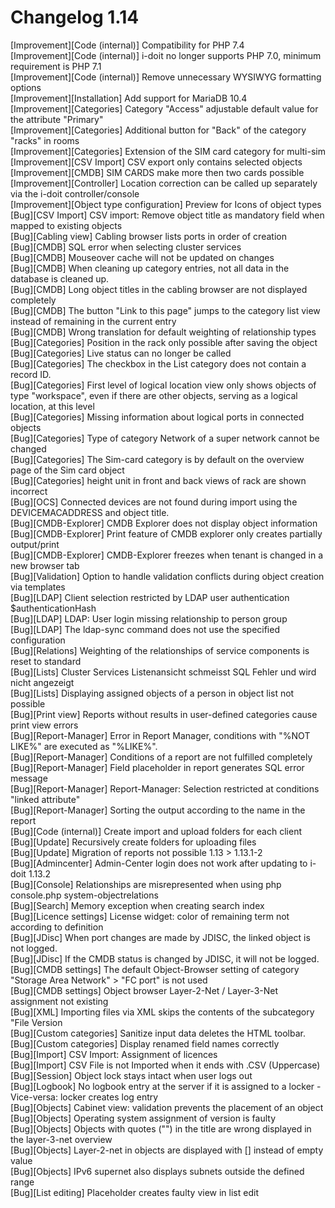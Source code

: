 # Changelog 1.14

[Improvement][Code (internal)] Compatibility for PHP 7.4  
[Improvement][Code (internal)] i-doit no longer supports PHP 7.0, minimum requirement is PHP 7.1  
[Improvement][Code (internal)] Remove unnecessary WYSIWYG formatting options  
[Improvement][Installation] Add support for MariaDB 10.4  
[Improvement][Categories] Category "Access" adjustable default value for the attribute "Primary"  
[Improvement][Categories] Additional button for "Back" of the category "racks" in rooms  
[Improvement][Categories] Extension of the SIM card category for multi-sim  
[Improvement][CSV Import] CSV export only contains selected objects  
[Improvement][CMDB] SIM CARDS make more then two cards possible  
[Improvement][Controller] Location correction can be called up separately via the i-doit controller/console  
[Improvement][Object type configuration] Preview for Icons of object types  
[Bug][CSV Import] CSV import: Remove object title as mandatory field when mapped to existing objects  
[Bug][Cabling view] Cabling browser lists ports in order of creation  
[Bug][CMDB] SQL error when selecting cluster services  
[Bug][CMDB] Mouseover cache will not be updated on changes  
[Bug][CMDB] When cleaning up category entries, not all data in the database is cleaned up.  
[Bug][CMDB] Long object titles in the cabling browser are not displayed completely  
[Bug][CMDB] The button "Link to this page" jumps to the category list view instead of remaining in the current entry  
[Bug][CMDB] Wrong translation for default weighting of relationship types  
[Bug][Categories] Position in the rack only possible after saving the object  
[Bug][Categories] Live status can no longer be called  
[Bug][Categories] The checkbox in the List category does not contain a record ID.  
[Bug][Categories] First level of logical location view only shows objects of type "workspace", even if there are other objects, serving as a logical location, at this level  
[Bug][Categories] Missing information about logical ports in connected objects  
[Bug][Categories] Type of category Network of a super network cannot be changed  
[Bug][Categories] The Sim-card category is by default on the overview page of the Sim card object  
[Bug][Categories] height unit in front and back views of rack are shown incorrect  
[Bug][OCS] Connected devices are not found during import using the DEVICEMACADDRESS and object title.  
[Bug][CMDB-Explorer] CMDB Explorer does not display object information  
[Bug][CMDB-Explorer] Print feature of CMDB explorer only creates partially output/print  
[Bug][CMDB-Explorer] CMDB-Explorer freezes when tenant is changed in a new browser tab  
[Bug][Validation] Option to handle validation conflicts during object creation via templates  
[Bug][LDAP] Client selection restricted by LDAP user authentication $authenticationHash  
[Bug][LDAP] LDAP: User login missing relationship to person group  
[Bug][LDAP] The ldap-sync command does not use the specified configuration  
[Bug][Relations] Weighting of the relationships of service components is reset to standard  
[Bug][Lists] Cluster Services Listenansicht schmeisst SQL Fehler und wird nicht angezeigt  
[Bug][Lists] Displaying assigned objects of a person in object list not possible  
[Bug][Print view] Reports without results in user-defined categories cause print view errors  
[Bug][Report-Manager] Error in Report Manager, conditions with "%NOT LIKE%" are executed as "%LIKE%".  
[Bug][Report-Manager] Conditions of a report are not fulfilled completely  
[Bug][Report-Manager] Field placeholder in report generates SQL error message  
[Bug][Report-Manager] Report-Manager: Selection restricted at conditions "linked attribute"  
[Bug][Report-Manager] Sorting the output according to the name in the report  
[Bug][Code (internal)] Create import and upload folders for each client  
[Bug][Update] Recursively create folders for uploading files  
[Bug][Update] Migration of reports not possible 1.13 > 1.13.1-2  
[Bug][Admincenter] Admin-Center login does not work after updating to i-doit 1.13.2  
[Bug][Console] Relationships are misrepresented when using php console.php system-objectrelations  
[Bug][Search] Memory exception when creating search index  
[Bug][Licence settings] License widget: color of remaining term not according to definition  
[Bug][JDisc] When port changes are made by JDISC, the linked object is not logged.  
[Bug][JDisc] If the CMDB status is changed by JDISC, it will not be logged.  
[Bug][CMDB settings] The default Object-Browser setting of category "Storage Area Network" > "FC port" is not used  
[Bug][CMDB settings] Object browser Layer-2-Net / Layer-3-Net assignment not existing  
[Bug][XML] Importing files via XML skips the contents of the subcategory "File Version  
[Bug][Custom categories] Sanitize input data deletes the HTML toolbar.  
[Bug][Custom categories] Display renamed field names correctly  
[Bug][Import] CSV Import: Assignment of licences  
[Bug][Import] CSV File is not Imported when it ends with .CSV (Uppercase)  
[Bug][Session] Object lock stays intact when user logs out  
[Bug][Logbook] No logbook entry at the server if it is assigned to a locker - Vice-versa: locker creates log entry  
[Bug][Objects] Cabinet view: validation prevents the placement of an object  
[Bug][Objects] Operating system assignment of version is faulty  
[Bug][Objects] Objects with quotes ("") in the title are wrong displayed in the layer-3-net overview  
[Bug][Objects] Layer-2-net in objects are displayed with [] instead of empty value  
[Bug][Objects] IPv6 supernet also displays subnets outside the defined range  
[Bug][List editing] Placeholder creates faulty view in list edit  
